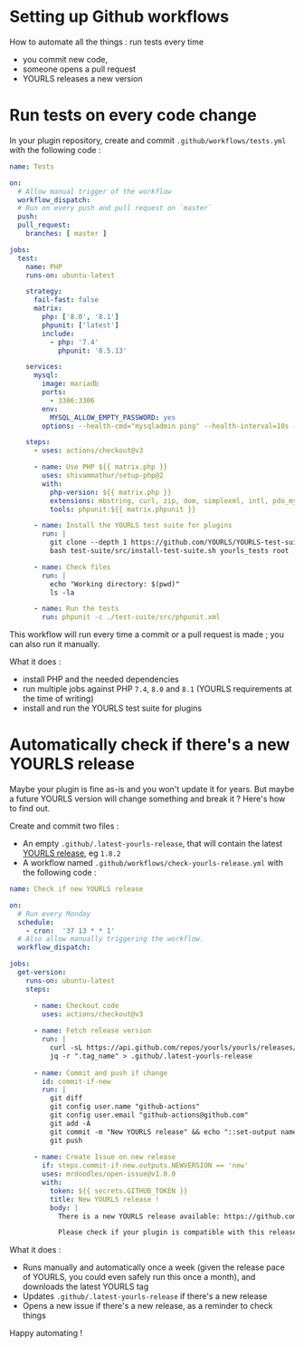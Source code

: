 
# Setting up Github workflows

How to automate all the things : run tests every time
* you commit new code,
* someone opens a pull request
* YOURLS releases a new version

# Run tests on every code change

In your plugin repository, create and commit `.github/workflows/tests.yml` with the following code :

```yml
name: Tests

on:
  # Allow manual trigger of the workflow
  workflow_dispatch:
  # Run on every push and pull request on `master`
  push:
  pull_request:
    branches: [ master ]

jobs:
  test:
    name: PHP
    runs-on: ubuntu-latest

    strategy:
      fail-fast: false
      matrix:
        php: ['8.0', '8.1']
        phpunit: ['latest']
        include:
          - php: '7.4'
            phpunit: '8.5.13'

    services:
      mysql:
        image: mariadb
        ports:
          - 3306:3306
        env:
          MYSQL_ALLOW_EMPTY_PASSWORD: yes
        options: --health-cmd="mysqladmin ping" --health-interval=10s --health-timeout=5s --health-retries=3

    steps:
      - uses: actions/checkout@v3

      - name: Use PHP ${{ matrix.php }}
        uses: shivammathur/setup-php@2
        with:
          php-version: ${{ matrix.php }}
          extensions: mbstring, curl, zip, dom, simplexml, intl, pdo_mysql
          tools: phpunit:${{ matrix.phpunit }}

      - name: Install the YOURLS test suite for plugins
        run: |
          git clone --depth 1 https://github.com/YOURLS/YOURLS-test-suite-for-plugins test-suite
          bash test-suite/src/install-test-suite.sh yourls_tests root '' 127.0.0.1

      - name: Check files
        run: |
          echo "Working directory: $(pwd)"
          ls -la

      - name: Run the tests
        run: phpunit -c ./test-suite/src/phpunit.xml
```

This workflow will run every time a commit or a pull request is made ; you can also run it manually.

What it does :
* install PHP and the needed dependencies
* run multiple jobs against PHP `7.4`, `8.0` and `8.1` (YOURLS requirements at the time of writing)
* install and run the YOURLS test suite for plugins

# Automatically check if there's a new YOURLS release

Maybe your plugin is fine as-is and you won't update it for years. But maybe a future YOURLS version will change something and break it ? Here's how to find out.

Create and commit two files :
* An empty `.github/.latest-yourls-release`, that will contain the latest [YOURLS release](https://github.com/YOURLS/YOURLS/releases), eg `1.8.2`
* A workflow named `.github/workflows/check-yourls-release.yml` with the following code :

```yml
name: Check if new YOURLS release

on:
  # Run every Monday
  schedule:
    - cron:  '37 13 * * 1'
  # Also allow manually triggering the workflow.
  workflow_dispatch:

jobs:
  get-version:
    runs-on: ubuntu-latest
    steps:

      - name: Checkout code
        uses: actions/checkout@v3
        
      - name: Fetch release version
        run: |
          curl -sL https://api.github.com/repos/yourls/yourls/releases/latest | \
          jq -r ".tag_name" > .github/.latest-yourls-release
          
      - name: Commit and push if change
        id: commit-if-new
        run: |
          git diff
          git config user.name "github-actions"
          git config user.email "github-actions@github.com"
          git add -A
          git commit -m "New YOURLS release" && echo "::set-output name=NEWVERSION::new"
          git push
          
      - name: Create Issue on new release
        if: steps.commit-if-new.outputs.NEWVERSION == 'new'
        uses: mrdoodles/open-issue@v1.0.0
        with:
          token: ${{ secrets.GITHUB_TOKEN }}
          title: New YOURLS release !
          body: |
            There is a new YOURLS release available: https://github.com/YOURLS/YOURLS/releases

            Please check if your plugin is compatible with this release !
```

What it does :
* Runs manually and automatically once a week (given the release pace of YOURLS, you could even safely run this once a month), and downloads the latest YOURLS tag
* Updates `.github/.latest-yourls-release` if there's a new release
* Opens a new issue if there's a new release, as a reminder to check things

Happy automating !
